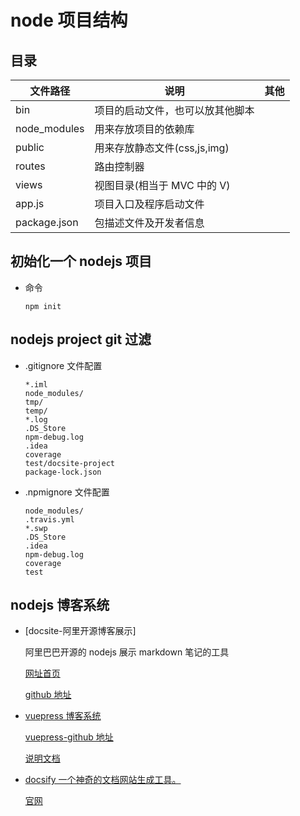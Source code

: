 # node 项目结构

## 目录

| 文件路径     | 说明                             | 其他 |
| ------------ | -------------------------------- | ---- |
| bin          | 项目的启动文件，也可以放其他脚本 |      |
| node_modules | 用来存放项目的依赖库             |      |
| public       | 用来存放静态文件(css,js,img)     |      |
| routes       | 路由控制器                       |      |
| views        | 视图目录(相当于 MVC 中的 V)      |      |
| app.js       | 项目入口及程序启动文件           |      |
| package.json | 包描述文件及开发者信息           |      |

## 初始化一个 nodejs 项目

- 命令

  `npm init`

## nodejs project git 过滤

- .gitignore 文件配置

  ```.gitignore
  *.iml
  node_modules/
  tmp/
  temp/
  *.log
  .DS_Store
  npm-debug.log
  .idea
  coverage
  test/docsite-project
  package-lock.json
  ```

- .npmignore 文件配置

  ```gitignore
  node_modules/
  .travis.yml
  *.swp
  .DS_Store
  .idea
  npm-debug.log
  coverage
  test
  ```

## nodejs 博客系统

- [docsite-阿里开源博客展示]

  阿里巴巴开源的 nodejs 展示 markdown 笔记的工具

  [网址首页](https://docsite.js.org/zh-cn/index.html)

  [github 地址](https://github.com/txd-team/docsite)

- [vuepress 博客系统](https://www.vuepress.cn/)

  [vuepress-github 地址](https://github.com/vuejs/vuepress)

  [说明文档](https://www.vuepress.cn/)

- [docsify 一个神奇的文档网站生成工具。](https://github.com/docsifyjs/docsify/)

  [官网](https://docsify.js.org/#/)
